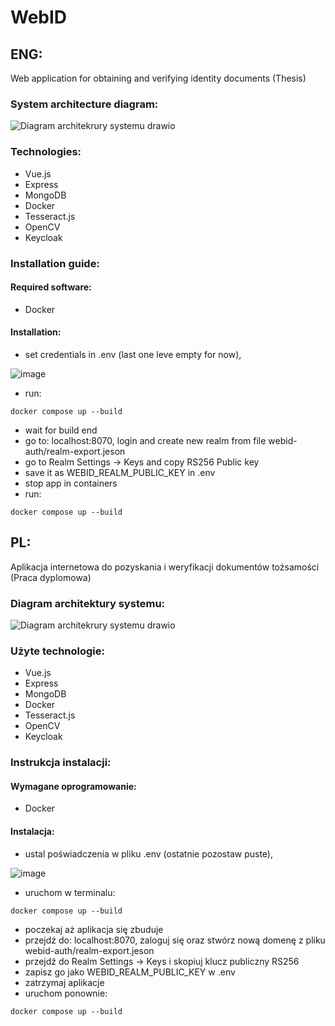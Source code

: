# WebID

## ENG:

Web application for obtaining and verifying identity documents (Thesis)
### System architecture diagram:
![Diagram architekrury systemu drawio](https://user-images.githubusercontent.com/79322668/156199463-662b9f58-64a4-487c-a614-d2247f918e11.png)

### Technologies:
* Vue.js
* Express
* MongoDB
* Docker
* Tesseract.js
* OpenCV
* Keycloak
### Installation guide:
#### Required software:
* Docker
#### Installation:
* set credentials in .env (last one leve empty for now),

![image](https://user-images.githubusercontent.com/79322668/156202248-5de878be-2997-457b-8f57-48b01210478f.png)
* run:
```shell
docker compose up --build
```
* wait for build end
* go to: localhost:8070, login and create new realm from file webid-auth/realm-export.jeson
* go to Realm Settings -> Keys and copy RS256 Public key
* save it as WEBID_REALM_PUBLIC_KEY in .env
* stop app in containers 
* run:
```shell
docker compose up --build
```
## PL:  

Aplikacja internetowa do pozyskania i weryfikacji dokumentów tożsamości (Praca dyplomowa)

### Diagram architektury systemu:
![Diagram architekrury systemu drawio](https://user-images.githubusercontent.com/79322668/156199463-662b9f58-64a4-487c-a614-d2247f918e11.png)
### Użyte technologie:
* Vue.js
* Express
* MongoDB
* Docker
* Tesseract.js
* OpenCV
* Keycloak
### Instrukcja instalacji:
#### Wymagane oprogramowanie:
* Docker
#### Instalacja:
* ustal poświadczenia w pliku .env (ostatnie pozostaw puste),

![image](https://user-images.githubusercontent.com/79322668/156202248-5de878be-2997-457b-8f57-48b01210478f.png)
* uruchom w terminalu:
```shell
docker compose up --build
```
* poczekaj aż aplikacja się zbuduje
* przejdź do: localhost:8070, zaloguj się oraz stwórz nową domenę z pliku webid-auth/realm-export.jeson
* przejdź do  Realm Settings -> Keys i skopiuj klucz publiczny RS256
* zapisz go jako WEBID_REALM_PUBLIC_KEY w .env
* zatrzymaj aplikacje  
* uruchom ponownie:
```shell
docker compose up --build
```




<!-- 
lines Count command : 
```shell
git ls-files | grep '\.ts\|\.js$\|\.vue\|\.py' | xargs wc -l
``` -->

